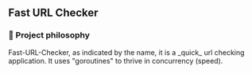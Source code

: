 <h2>Fast URL Checker</h2>

<h3>🧐 Project philosophy</h3>
<p>Fast-URL-Checker, as indicated by the name, it is a _quick_ url checking application. It uses "goroutines" to thrive in concurrency (speed).</p>
